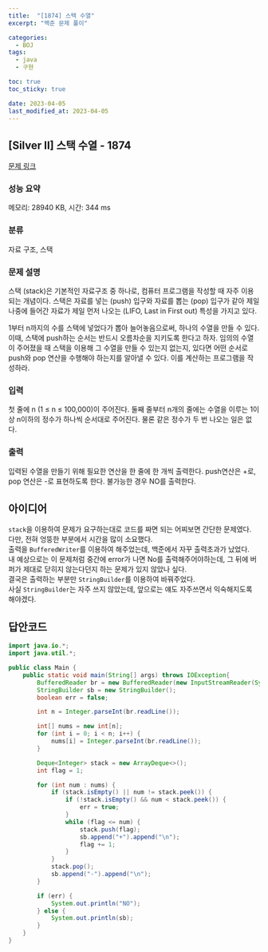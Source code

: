 ```yaml
---
title:  "[1874] 스택 수열"
excerpt: "백준 문제 풀이"

categories:
  - BOJ
tags:
  - java
  - 구현

toc: true
toc_sticky: true

date: 2023-04-05
last_modified_at: 2023-04-05
---
```

## [Silver II] 스택 수열 - 1874 

[문제 링크](https://www.acmicpc.net/problem/1874) 

### 성능 요약

메모리: 28940 KB, 시간: 344 ms

### 분류

자료 구조, 스택

### 문제 설명

<p>스택 (stack)은 기본적인 자료구조 중 하나로, 컴퓨터 프로그램을 작성할 때 자주 이용되는 개념이다. 스택은 자료를 넣는 (push) 입구와 자료를 뽑는 (pop) 입구가 같아 제일 나중에 들어간 자료가 제일 먼저 나오는 (LIFO, Last in First out) 특성을 가지고 있다.</p>

<p>1부터 n까지의 수를 스택에 넣었다가 뽑아 늘어놓음으로써, 하나의 수열을 만들 수 있다. 이때, 스택에 push하는 순서는 반드시 오름차순을 지키도록 한다고 하자. 임의의 수열이 주어졌을 때 스택을 이용해 그 수열을 만들 수 있는지 없는지, 있다면 어떤 순서로 push와 pop 연산을 수행해야 하는지를 알아낼 수 있다. 이를 계산하는 프로그램을 작성하라.</p>

### 입력 

 <p>첫 줄에 n (1 ≤ n ≤ 100,000)이 주어진다. 둘째 줄부터 n개의 줄에는 수열을 이루는 1이상 n이하의 정수가 하나씩 순서대로 주어진다. 물론 같은 정수가 두 번 나오는 일은 없다.</p>

### 출력 

 <p>입력된 수열을 만들기 위해 필요한 연산을 한 줄에 한 개씩 출력한다. push연산은 +로, pop 연산은 -로 표현하도록 한다. 불가능한 경우 NO를 출력한다.</p>

## 아이디어
`stack`을 이용하여 문제가 요구하는대로 코드를 짜면 되는 어찌보면 간단한 문제였다.  
다만, 전혀 엉뚱한 부분에서 시간을 많이 소요했다.  
출력을 `BufferedWriter`를 이용하여 해주었는데, 백준에서 자꾸 출력초과가 났었다.  
내 예상으로는 이 문제처럼 중간에 error가 나면 No를 출력해주어야하는데, 그 뒤에 버퍼가 제대로 닫히지 않는다던지 하는 문제가 있지 않았나 싶다.  
결국은 출력하는 부분만 `StringBuilder`를 이용하여 바꿔주었다.  
사실 `StringBuilder`는 자주 쓰지 않았는데, 앞으로는 얘도 자주쓰면서 익숙해지도록 해야겠다.  


## 답안코드
```java
import java.io.*;
import java.util.*;

public class Main {
    public static void main(String[] args) throws IOException{
        BufferedReader br = new BufferedReader(new InputStreamReader(System.in));
        StringBuilder sb = new StringBuilder();
        boolean err = false;

        int n = Integer.parseInt(br.readLine());

        int[] nums = new int[n];
        for (int i = 0; i < n; i++) {
            nums[i] = Integer.parseInt(br.readLine());
        }

        Deque<Integer> stack = new ArrayDeque<>();
        int flag = 1;

        for (int num : nums) {
            if (stack.isEmpty() || num != stack.peek()) {
                if (!stack.isEmpty() && num < stack.peek()) {
                    err = true;
                }
                while (flag <= num) {
                    stack.push(flag);
                    sb.append("+").append("\n");
                    flag += 1;
                }
            }
            stack.pop();
            sb.append("-").append("\n");
        }

        if (err) {
            System.out.println("NO");
        } else {
            System.out.println(sb);
        }
    }
}
```